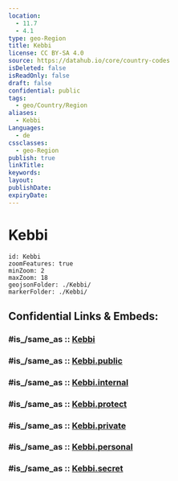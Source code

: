 ```yaml
---
location:
  - 11.7
  - 4.1
type: geo-Region
title: Kebbi
license: CC BY-SA 4.0
source: https://datahub.io/core/country-codes
isDeleted: false
isReadOnly: false
draft: false
confidential: public
tags:
  - geo/Country/Region
aliases:
  - Kebbi
Languages:
  - de
cssclasses:
  - geo-Region
publish: true
linkTitle:
keywords:
layout:
publishDate:
expiryDate:
---
```


# Kebbi

```leaflet
id: Kebbi
zoomFeatures: true 
minZoom: 2 
maxZoom: 18
geojsonFolder: ./Kebbi/
markerFolder: ./Kebbi/
```


## Confidential Links & Embeds: 

### #is_/same_as :: [Kebbi](/_Standards/Earth/Continent/Africa/Africa~Central/Nigeria/Zones~Nigeria/Nigeria~North-West/Kebbi.md) 

### #is_/same_as :: [Kebbi.public](/_public/Earth/Continent/Africa/Africa~Central/Nigeria/Zones~Nigeria/Nigeria~North-West/Kebbi.public.md) 

### #is_/same_as :: [Kebbi.internal](/_internal/Earth/Continent/Africa/Africa~Central/Nigeria/Zones~Nigeria/Nigeria~North-West/Kebbi.internal.md) 

### #is_/same_as :: [Kebbi.protect](/_protect/Earth/Continent/Africa/Africa~Central/Nigeria/Zones~Nigeria/Nigeria~North-West/Kebbi.protect.md) 

### #is_/same_as :: [Kebbi.private](/_private/Earth/Continent/Africa/Africa~Central/Nigeria/Zones~Nigeria/Nigeria~North-West/Kebbi.private.md) 

### #is_/same_as :: [Kebbi.personal](/_personal/Earth/Continent/Africa/Africa~Central/Nigeria/Zones~Nigeria/Nigeria~North-West/Kebbi.personal.md) 

### #is_/same_as :: [Kebbi.secret](/_secret/Earth/Continent/Africa/Africa~Central/Nigeria/Zones~Nigeria/Nigeria~North-West/Kebbi.secret.md)

